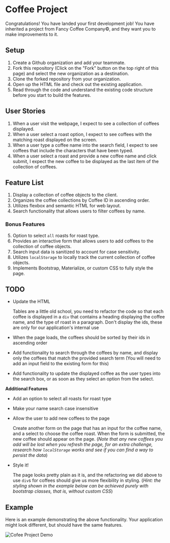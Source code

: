 # Coffee Project

Congratulations! You have landed your first development job! You have inherited
a project from Fancy Coffee Company&copy;, and they want you to make
improvements to it.

## Setup

1. Create a Github organization and add your teammate.
1. Fork this repository (Click on the "Fork" button on the top right of this
   page) and select the new organization as a destination.
1. Clone the forked repository from your organization.
1. Open up the HTML file and check out the existing application.
1. Read through the code and understand the existing code structure before you start to build the features.

## User Stories
1. When a user visit the webpage, I expect to see a collection of coffees displayed.
2. When a user select a roast option, I expect to see coffees with the matching roast displayed on the screen.
3. When a user type a coffee name into the search field, I expect to see coffees that include the characters that have been typed.
4. When a user select a roast and provide a new coffee name and click submit, I expect the new coffee to be displayed as the last item of the collection of coffees.

## Feature List
1. Display a collection of coffee objects to the client.
2. Organizes the coffee collections by Coffee ID in ascending order.
3. Utilizes flexbox and semantic HTML for web layout.
4. Search functionality that allows users to filter coffees by name.

### Bonus Features
5. Option to select `all` roasts for roast type.
6. Provides an interactive form that allows users to add coffees to the collection of coffee objects.
7. Search input data is sanitized to account for case sensitivity.
8. Utilizes `localStorage` to locally track the current collection of coffee objects.
9. Implements Bootstrap, Materialize, or custom CSS to fully style the page.

## TODO

- Update the HTML

    Tables are a little old school, you need to refactor the code so that each
    coffee is displayed in a `div` that contains a heading displaying the coffee
    name, and the type of roast in a paragraph. Don't display the ids, these are
    only for our application's internal use

- When the page loads, the coffees should be sorted by their ids in ascending
  order

- Add functionality to search through the coffees by name, and display only the
  coffees that match the provided search term (You will need to add an input
  field to the existing form for this)

- Add functionality to update the displayed coffee as the user types into the
  search box, or as soon as they select an option from the select.

**Additional Features**

- Add an option to select all roasts for roast type

- Make your name search case insensitive

- Allow the user to add new coffees to the page

    Create another form on the page that has an input for the coffee name, and
    a select to choose the coffee roast. When the form is submitted, the new
    coffee should appear on the page. (*Note that any new coffees you add will
    be lost when you refresh the page, for an extra challenge, research
    how `localStorage` works and see if you can find a way to persist the data*)

- Style it!

    The page looks pretty plain as it is, and the refactoring we did above to
    use `div`s for coffees should give us more flexibility in styling. (*Hint:
    the styling shown in the example below can be achieved purely with bootstrap
    classes, that is, without custom CSS*)

## Example

Here is an example demonstrating the above functionality. Your application might
look different, but should have the same features.

![Cofee Project Demo](demo.gif)
